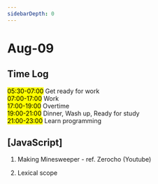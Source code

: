 ```yaml
---
sidebarDepth: 0
---
```


# Aug-09

## Time Log
<mark>05:30-07:00</mark> Get ready for work <br>
<mark>07:00-17:00</mark> Work <br>
<mark>17:00-19:00</mark> Overtime <br>
<mark>19:00-21:00</mark> Dinner, Wash up, Ready for study <br>
<mark>21:00-23:00</mark> Learn programming <br>

## [JavaScript]

1. Making Minesweeper - ref. Zerocho (Youtube)

2. Lexical scope